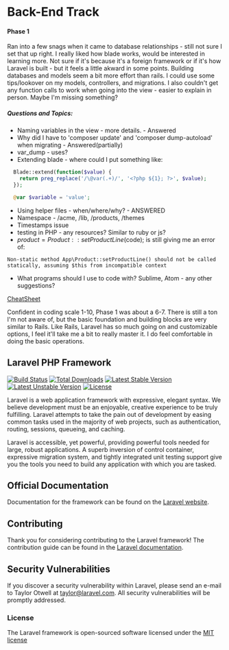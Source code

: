
# Back-End Track

#### Phase 1

Ran into a few snags when it came to database relationships - still not sure I set that up right. I really liked how blade works, would be interested in learning more. Not sure if it's because it's a foreign framework or if it's how Laravel is built - but it feels a little akward in some points. Building databases and models seem a bit more effort than rails. I could use some tips/lookover on my models, controllers, and migrations. I also couldn't get any function calls to work when going into the view - easier to explain in person.  Maybe I'm missing something?


##### Questions and Topics:

+ Naming variables in the view - more details. - Answered
+ Why did I have to 'composer update' and 'composer dump-autoload' when migrating - Answered(partially)
+ var_dump - uses?
+ Extending blade - where could I put something like:
```php
  Blade::extend(function($value) {
    return preg_replace('/\@var(.+)/', '<?php ${1}; ?>', $value);
  });

  @var $variable = 'value';
```
+ Using helper files - when/where/why? - ANSWERED
+ Namespace - /acme, /lib, /products, /themes
+ Timestamps issue
+ testing in PHP - any resources? Similar to ruby or js?
+ $product = Product::setProductLine($code); is still giving me an error of:
```
Non-static method App\Product::setProductLine() should not be called statically, assuming $this from incompatible context

```
+ What programs should I use to code with? Sublime, Atom - any other suggestions?

[CheatSheet](http://cheats.jesse-obrien.ca/)

Confident in coding scale 1-10, Phase 1 was about a 6-7. There is still a ton I'm not aware of, but the basic foundation and building blocks are very similar to Rails. Like Rails, Laravel has so much going on and customizable options, I feel it'll take me a bit to really master it. I do feel comfortable in doing the basic operations.






## Laravel PHP Framework

[![Build Status](https://travis-ci.org/laravel/framework.svg)](https://travis-ci.org/laravel/framework)
[![Total Downloads](https://poser.pugx.org/laravel/framework/d/total.svg)](https://packagist.org/packages/laravel/framework)
[![Latest Stable Version](https://poser.pugx.org/laravel/framework/v/stable.svg)](https://packagist.org/packages/laravel/framework)
[![Latest Unstable Version](https://poser.pugx.org/laravel/framework/v/unstable.svg)](https://packagist.org/packages/laravel/framework)
[![License](https://poser.pugx.org/laravel/framework/license.svg)](https://packagist.org/packages/laravel/framework)


Laravel is a web application framework with expressive, elegant syntax. We believe development must be an enjoyable, creative experience to be truly fulfilling. Laravel attempts to take the pain out of development by easing common tasks used in the majority of web projects, such as authentication, routing, sessions, queueing, and caching.

Laravel is accessible, yet powerful, providing powerful tools needed for large, robust applications. A superb inversion of control container, expressive migration system, and tightly integrated unit testing support give you the tools you need to build any application with which you are tasked.

## Official Documentation

Documentation for the framework can be found on the [Laravel website](http://laravel.com/docs).

## Contributing

Thank you for considering contributing to the Laravel framework! The contribution guide can be found in the [Laravel documentation](http://laravel.com/docs/contributions).

## Security Vulnerabilities

If you discover a security vulnerability within Laravel, please send an e-mail to Taylor Otwell at taylor@laravel.com. All security vulnerabilities will be promptly addressed.

### License

The Laravel framework is open-sourced software licensed under the [MIT license](http://opensource.org/licenses/MIT)
